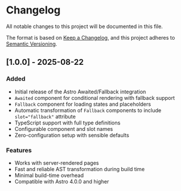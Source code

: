 # Changelog

All notable changes to this project will be documented in this file.

The format is based on [Keep a Changelog](https://keepachangelog.com/en/1.0.0/),
and this project adheres to [Semantic Versioning](https://semver.org/spec/v2.0.0.html).

## [1.0.0] - 2025-08-22

### Added
- Initial release of the Astro Awaited/Fallback integration
- `Awaited` component for conditional rendering with fallback support
- `Fallback` component for loading states and placeholders
- Automatic transformation of `Fallback` components to include `slot="fallback"` attribute
- TypeScript support with full type definitions
- Configurable component and slot names
- Zero-configuration setup with sensible defaults

### Features
- Works with server-rendered pages
- Fast and reliable AST transformation during build time
- Minimal build-time overhead
- Compatible with Astro 4.0.0 and higher

